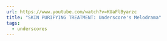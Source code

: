 ```yaml
---
url: https://www.youtube.com/watch?v=KUaFlByarzc
title: "SKIN PURIFYING TREATMENT: Underscore's Melodrama"
tags:
  - underscores
---
```

